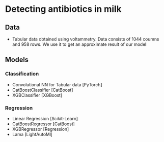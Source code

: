 # Detecting antibiotics in milk 

## Data
- Tabular data obtained using voltammetry. Data consists of 1044 coumns and 958 rows. We use it to get an approximate result of our model

## Models 
### Classification 
- Convolutional NN for Tabular data [PyTorch]
- CatBoostClassifier  [CatBoost]
- XGBClassifier [XGBoost]

### Regression
- Linear Regression [Scikit-Learn]
- CatBoostRegressor [CatBoost]
- XGBRegressor [Regression]
- Lama [LightAutoMl]


